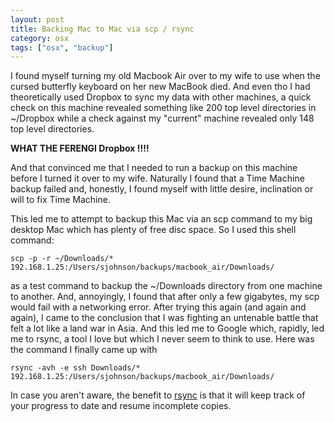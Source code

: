```yaml
---
layout: post
title: Backing Mac to Mac via scp / rsync
category: osx
tags: ["osx", "backup"]
---
```

I found myself turning my old Macbook Air over to my wife to use when the cursed butterfly keyboard on her new MacBook died.  And even tho I had theoretically used Dropbox to sync my data with other machines, a quick check on this machine revealed something like 200 top level directories in ~/Dropbox while a check against my "current" machine revealed only 148 top level directories.

**WHAT THE FERENGI Dropbox !!!!**

And that convinced me that I needed to run a backup on this machine before I turned it over to my wife.  Naturally I found that a Time Machine backup failed and, honestly, I found myself with little desire, inclination or will to fix Time Machine.

This led me to attempt to backup this Mac via an scp command to my big desktop Mac which has plenty of free disc space.  So I used this shell command:

    scp -p -r ~/Downloads/* 192.168.1.25:/Users/sjohnson/backups/macbook_air/Downloads/

as a test command to backup the ~/Downloads directory from one machine to another.  And, annoyingly, I found that after only a few gigabytes, my scp would fail with a networking error.  After trying this again (and again and again), I came to the conclusion that I was fighting an untenable battle that felt a lot like a land war in Asia.  And this led me to Google which, rapidly, led me to rsync, a tool I love but which I never seem to think to use.  Here was the command I finally came up with

    rsync -avh -e ssh Downloads/* 192.168.1.25:/Users/sjohnson/backups/macbook_air/Downloads/

In case you aren't aware, the benefit to [rsync](https://linux.die.net/man/1/rsync) is that it will keep track of your progress to date and resume incomplete copies.  